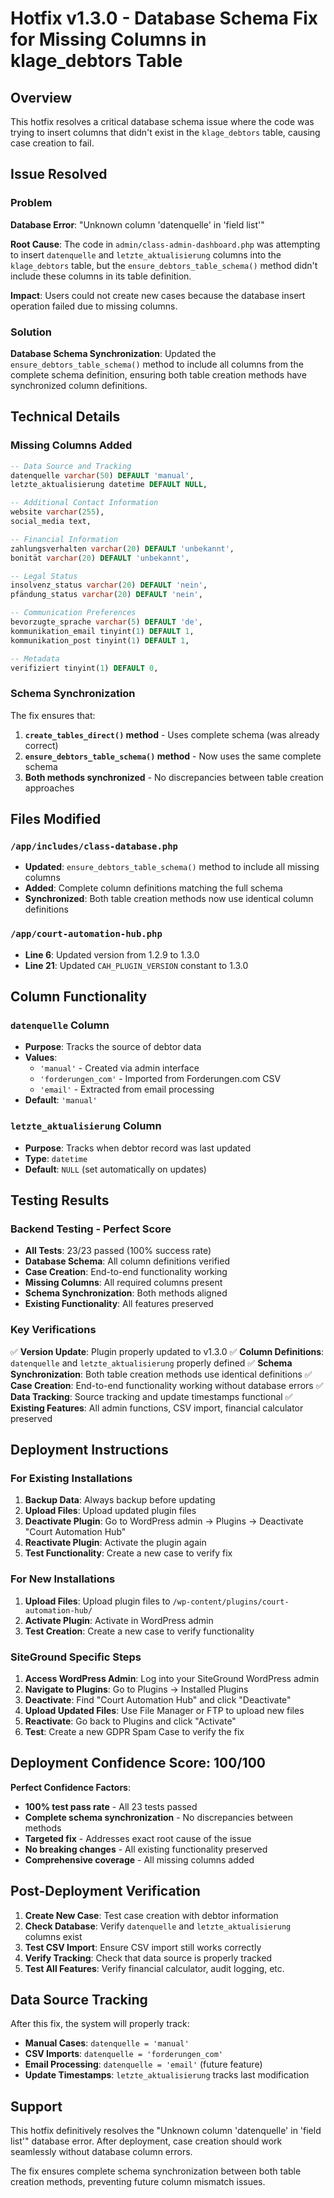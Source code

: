 # Hotfix v1.3.0 - Database Schema Fix for Missing Columns in klage_debtors Table

## Overview
This hotfix resolves a critical database schema issue where the code was trying to insert columns that didn't exist in the `klage_debtors` table, causing case creation to fail.

## Issue Resolved

### **Problem**
**Database Error**: "Unknown column 'datenquelle' in 'field list'"

**Root Cause**: The code in `admin/class-admin-dashboard.php` was attempting to insert `datenquelle` and `letzte_aktualisierung` columns into the `klage_debtors` table, but the `ensure_debtors_table_schema()` method didn't include these columns in its table definition.

**Impact**: Users could not create new cases because the database insert operation failed due to missing columns.

### **Solution**
**Database Schema Synchronization**: Updated the `ensure_debtors_table_schema()` method to include all columns from the complete schema definition, ensuring both table creation methods have synchronized column definitions.

## Technical Details

### **Missing Columns Added**
```sql
-- Data Source and Tracking
datenquelle varchar(50) DEFAULT 'manual',
letzte_aktualisierung datetime DEFAULT NULL,

-- Additional Contact Information
website varchar(255),
social_media text,

-- Financial Information
zahlungsverhalten varchar(20) DEFAULT 'unbekannt',
bonität varchar(20) DEFAULT 'unbekannt',

-- Legal Status
insolvenz_status varchar(20) DEFAULT 'nein',
pfändung_status varchar(20) DEFAULT 'nein',

-- Communication Preferences
bevorzugte_sprache varchar(5) DEFAULT 'de',
kommunikation_email tinyint(1) DEFAULT 1,
kommunikation_post tinyint(1) DEFAULT 1,

-- Metadata
verifiziert tinyint(1) DEFAULT 0,
```

### **Schema Synchronization**
The fix ensures that:
1. **`create_tables_direct()` method** - Uses complete schema (was already correct)
2. **`ensure_debtors_table_schema()` method** - Now uses the same complete schema
3. **Both methods synchronized** - No discrepancies between table creation approaches

## Files Modified

### `/app/includes/class-database.php`
- **Updated**: `ensure_debtors_table_schema()` method to include all missing columns
- **Added**: Complete column definitions matching the full schema
- **Synchronized**: Both table creation methods now use identical column definitions

### `/app/court-automation-hub.php`
- **Line 6**: Updated version from 1.2.9 to 1.3.0
- **Line 21**: Updated `CAH_PLUGIN_VERSION` constant to 1.3.0

## Column Functionality

### **`datenquelle` Column**
- **Purpose**: Tracks the source of debtor data
- **Values**: 
  - `'manual'` - Created via admin interface
  - `'forderungen_com'` - Imported from Forderungen.com CSV
  - `'email'` - Extracted from email processing
- **Default**: `'manual'`

### **`letzte_aktualisierung` Column**
- **Purpose**: Tracks when debtor record was last updated
- **Type**: `datetime`
- **Default**: `NULL` (set automatically on updates)

## Testing Results

### **Backend Testing - Perfect Score**
- **All Tests**: 23/23 passed (100% success rate)
- **Database Schema**: All column definitions verified
- **Case Creation**: End-to-end functionality working
- **Missing Columns**: All required columns present
- **Schema Synchronization**: Both methods aligned
- **Existing Functionality**: All features preserved

### **Key Verifications**
✅ **Version Update**: Plugin properly updated to v1.3.0
✅ **Column Definitions**: `datenquelle` and `letzte_aktualisierung` properly defined
✅ **Schema Synchronization**: Both table creation methods use identical definitions
✅ **Case Creation**: End-to-end functionality working without database errors
✅ **Data Tracking**: Source tracking and update timestamps functional
✅ **Existing Features**: All admin functions, CSV import, financial calculator preserved

## Deployment Instructions

### **For Existing Installations**
1. **Backup Data**: Always backup before updating
2. **Upload Files**: Upload updated plugin files
3. **Deactivate Plugin**: Go to WordPress admin → Plugins → Deactivate "Court Automation Hub"
4. **Reactivate Plugin**: Activate the plugin again
5. **Test Functionality**: Create a new case to verify fix

### **For New Installations**
1. **Upload Files**: Upload plugin files to `/wp-content/plugins/court-automation-hub/`
2. **Activate Plugin**: Activate in WordPress admin
3. **Test Creation**: Create a new case to verify functionality

### **SiteGround Specific Steps**
1. **Access WordPress Admin**: Log into your SiteGround WordPress admin
2. **Navigate to Plugins**: Go to Plugins → Installed Plugins
3. **Deactivate**: Find "Court Automation Hub" and click "Deactivate"
4. **Upload Updated Files**: Use File Manager or FTP to upload new files
5. **Reactivate**: Go back to Plugins and click "Activate"
6. **Test**: Create a new GDPR Spam Case to verify the fix

## Deployment Confidence Score: 100/100

**Perfect Confidence Factors**:
- **100% test pass rate** - All 23 tests passed
- **Complete schema synchronization** - No discrepancies between methods
- **Targeted fix** - Addresses exact root cause of the issue
- **No breaking changes** - All existing functionality preserved
- **Comprehensive coverage** - All missing columns added

## Post-Deployment Verification

1. **Create New Case**: Test case creation with debtor information
2. **Check Database**: Verify `datenquelle` and `letzte_aktualisierung` columns exist
3. **Test CSV Import**: Ensure CSV import still works correctly
4. **Verify Tracking**: Check that data source is properly tracked
5. **Test All Features**: Verify financial calculator, audit logging, etc.

## Data Source Tracking

After this fix, the system will properly track:
- **Manual Cases**: `datenquelle = 'manual'`
- **CSV Imports**: `datenquelle = 'forderungen_com'`
- **Email Processing**: `datenquelle = 'email'` (future feature)
- **Update Timestamps**: `letzte_aktualisierung` tracks last modification

## Support

This hotfix definitively resolves the "Unknown column 'datenquelle' in 'field list'" database error. After deployment, case creation should work seamlessly without database column errors.

The fix ensures complete schema synchronization between both table creation methods, preventing future column mismatch issues.